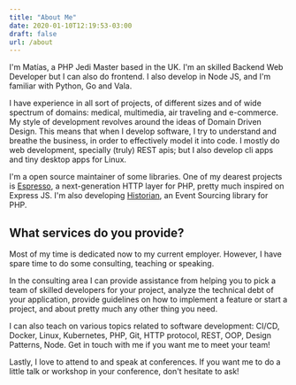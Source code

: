 ```yaml
---
title: "About Me"
date: 2020-01-10T12:19:53-03:00
draft: false
url: /about
---
```


I'm Matías, a PHP Jedi Master based in the UK. I'm an skilled Backend Web Developer but I can also do frontend. I also develop in Node JS, and I'm familiar with Python, Go and Vala.

I have experience in all sort of projects, of different sizes and of wide spectrum of domains: medical, multimedia, air traveling and e-commerce. My style of development revolves around the ideas of Domain Driven Design. This means that when I develop software, I try to understand and breathe the business, in order to effectively model it into code. I mostly do web development, specially (truly) REST apis; but I also develop cli apps and tiny desktop apps for Linux.

I'm a open source maintainer of some libraries. One of my dearest projects is [Espresso], a next-generation HTTP layer for PHP, pretty much inspired on Express JS. I'm also developing [Historian], an Event Sourcing library for PHP.

## What services do you provide?

Most of my time is dedicated now to my current employer. However, I have spare time to do some consulting, teaching or speaking.

In the consulting area I can provide assistance from helping you to pick a team of skilled developers for your project, analyze the technical debt of your application, provide guidelines on how to implement a feature or start a project, and about pretty much any other thing you need.

I can also teach on various topics related to software development: CI/CD, Docker, Linux, Kubernetes, PHP, Git, HTTP protocol, REST, OOP, Design Patterns, Node. Get in touch with me if you want me to meet your team!

Lastly, I love to attend to and speak at conferences. If you want me to do a little talk or workshop in your conference, don't hesitate to ask!

[Espresso]: https://github.com/espresso-php
[Historian]: https://github.com/mnavarrocarter/historian